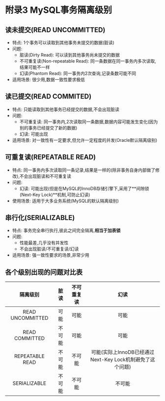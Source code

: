 # 附录3 MySQL事务隔离级别

## 读未提交(READ UNCOMMITTED)

- 特点: 1个事务可以读取到其他事务未提交的数据(脏读)
- 问题:
	- 脏读(Dirty Read): 可以读到其他事务尚未提交的数据
	- 不可重复读(Non-repeatable Read): 同一条数据在同一事务内多次读取,结果可能不一样
	- 幻读(Phantom Read): 同一事务内2次查询,记录条数可能不同
- 适用场景: 很少用,数据一致性要求极低

## 读已提交(READ COMMITED)

- 特点: 只能读取到其他事务已经提交的数据,不会出现脏读
- 问题:
	- 不可重复读: 同一事务内,2次读取同一条数据,数据内容可能发生变化(因为别的事务已经提交了新的数据)
	- 幻读: 可能出现
- 适用场景: 对一致性有一定要求,但允许一定程度的并发(Oracle默认隔离级别)

## 可重复读(REPEATABLE READ)

- 特点: 同一事务内多次读取同一条记录,结果是一样的(除非事务自身内部做了修改),不会出现脏读和不可重复读
- 问题:
	- 幻读: 可能出现(但是在MySQL的InnoDB存储引擎下,采用了**间隙锁(Next-Key Lock)**机制,可防止幻读)
- 使用场景: 适用于大多业务系统(MySQL的默认隔离级别)

## 串行化(SERIALIZABLE)

- 特点: 事务完全串行执行,彼此之间完全隔离,**相当于加表锁**
- 问题:
	- 性能最差,几乎没有并发性
	- 不会出现脏读/不可重复读/幻读
- 适用场景: 强一致性要求的场景,非常少用

## 各个级别出现的问题对比表

|隔离级别|脏读|不可重复读|幻读|
|:-:|:-:|:-:|:-:|
|READ UNCOMMITTED|可能|可能|可能|
|READ COMMITTED|不可能|可能|可能|
|REPEATABLE READ|不可能|不可能|可能(实际上InnoDB已经通过Next-Key Lock机制避免了这个问题)|
|SERIALIZABLE|不可能|不可能|不可能|